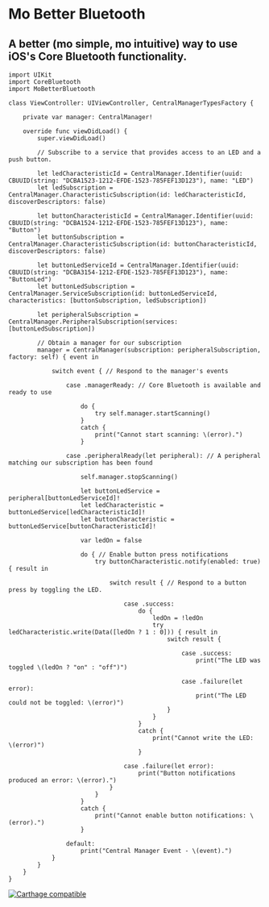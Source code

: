 # Mo Better Bluetooth
## A better (mo simple, mo intuitive) way to use iOS's Core Bluetooth functionality.



    import UIKit
    import CoreBluetooth
    import MoBetterBluetooth

    class ViewController: UIViewController, CentralManagerTypesFactory {

        private var manager: CentralManager!

        override func viewDidLoad() {
            super.viewDidLoad()

            // Subscribe to a service that provides access to an LED and a push button.

            let ledCharacteristicId = CentralManager.Identifier(uuid: CBUUID(string: "DCBA1523-1212-EFDE-1523-785FEF13D123"), name: "LED")
            let ledSubscription = CentralManager.CharacteristicSubscription(id: ledCharacteristicId, discoverDescriptors: false)

            let buttonCharacteristicId = CentralManager.Identifier(uuid: CBUUID(string: "DCBA1524-1212-EFDE-1523-785FEF13D123"), name: "Button")
            let buttonSubscription = CentralManager.CharacteristicSubscription(id: buttonCharacteristicId, discoverDescriptors: false)

            let buttonLedServiceId = CentralManager.Identifier(uuid: CBUUID(string: "DCBA3154-1212-EFDE-1523-785FEF13D123"), name: "ButtonLed")
            let buttonLedSubscription = CentralManager.ServiceSubscription(id: buttonLedServiceId, characteristics: [buttonSubscription, ledSubscription])

            let peripheralSubscription = CentralManager.PeripheralSubscription(services: [buttonLedSubscription])

            // Obtain a manager for our subscription
            manager = CentralManager(subscription: peripheralSubscription, factory: self) { event in

                switch event { // Respond to the manager's events

                    case .managerReady: // Core Bluetooth is available and ready to use

                        do {
                            try self.manager.startScanning()
                        }
                        catch {
                            print("Cannot start scanning: \(error).")
                        }

                    case .peripheralReady(let peripheral): // A peripheral matching our subscription has been found

                        self.manager.stopScanning()

                        let buttonLedService = peripheral[buttonLedServiceId]!
                        let ledCharacteristic = buttonLedService[ledCharacteristicId]!
                        let buttonCharacteristic = buttonLedService[buttonCharacteristicId]!

                        var ledOn = false

                        do { // Enable button press notifications
                            try buttonCharacteristic.notify(enabled: true) { result in

                                switch result { // Respond to a button press by toggling the LED.

                                    case .success:
                                        do {
                                            ledOn = !ledOn
                                            try ledCharacteristic.write(Data([ledOn ? 1 : 0])) { result in
                                                switch result {

                                                    case .success:
                                                        print("The LED was toggled \(ledOn ? "on" : "off")")

                                                    case .failure(let error):
                                                        print("The LED could not be toggled: \(error)")
                                                }
                                            }
                                        }
                                        catch {
                                            print("Cannot write the LED:  \(error)")
                                        }

                                    case .failure(let error):
                                        print("Button notifications produced an error: \(error).")
                                }
                            }
                        }
                        catch {
                            print("Cannot enable button notifications: \(error).")
                        }

                    default:
                        print("Central Manager Event - \(event).")
                }
            }
        }
    }


[![Carthage compatible](https://img.shields.io/badge/Carthage-compatible-4BC51D.svg?style=flat)](https://github.com/Carthage/Carthage)
